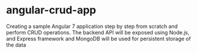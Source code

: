 # angular-crud-app
Creating a sample Angular 7 application step by step from scratch and perform CRUD operations. The backend API will be exposed using Node.js, and Express framework and MongoDB will be used for persistent storage of the data
